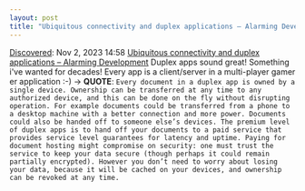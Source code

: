 ```yaml
---
layout: post
title: "Ubiquitous connectivity and duplex applications – Alarming Development"
---
```

[Discovered](http://rolandtanglao.com/2020/07/29/p1-blogthis-checkvist-list-links-to-blog/): Nov 2, 2023 14:58 [Ubiquitous connectivity and duplex applications – Alarming Development](https://alarmingdevelopment.org/?p=1692) Duplex apps sound great! Something i've wanted for decades! Every app is a client/server in a multi-player gamer er application :-) -> **QUOTE**: `Every document in a duplex app is owned by a single device. Ownership can be transferred at any time to any authorized device, and this can be done on the fly without disrupting operation. For example documents could be transferred from a phone to a desktop machine with a better connection and more power. Documents could also be handed off to someone else’s devices. The premium level of duplex apps is to hand off your documents to a paid service that provides service level guarantees for latency and uptime. Paying for document hosting might compromise on security: one must trust the service to keep your data secure (though perhaps it could remain partially encrypted). However you don’t need to worry about losing your data, because it will be cached on your devices, and ownership can be revoked at any time.`
